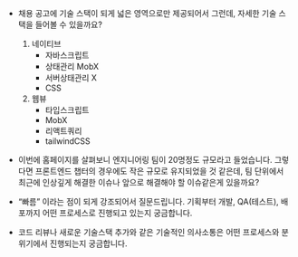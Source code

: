 - 채용 공고에 기술 스택이 되게 넓은 영역으로만 제공되어서 그런데, 자세한 기술 스택을 들어볼 수 있을까요?
	1. 네이티브
		- 자바스크립트
		- 상태관리 MobX
		- 서버상태관리 X
		- CSS
	1. 웹뷰
		- 타입스크립트
		- MobX
		- 리액트쿼리
		- tailwindCSS







- 이번에 홈페이지를 살펴보니 엔지니어링 팀이 20명정도 규모라고 들었습니다. 그렇다면 프론트엔드 챕터의 경우에도 작은 규모로 유지되었을 것 같은데, 팀 단위에서 최근에 인상깊게 해결한 이슈나 앞으로 해결해야 할 이슈같은게 있을까요?
- “빠름” 이라는 점이 되게 강조되어서 질문드립니다. 기획부터 개발, QA(테스트), 배포까지 어떤 프로세스로 진행되고 있는지 궁금합니다.
- 코드 리뷰나 새로운 기술스택 추가와 같은 기술적인 의사소통은 어떤 프로세스와 분위기에서 진행되는지 궁금합니다.